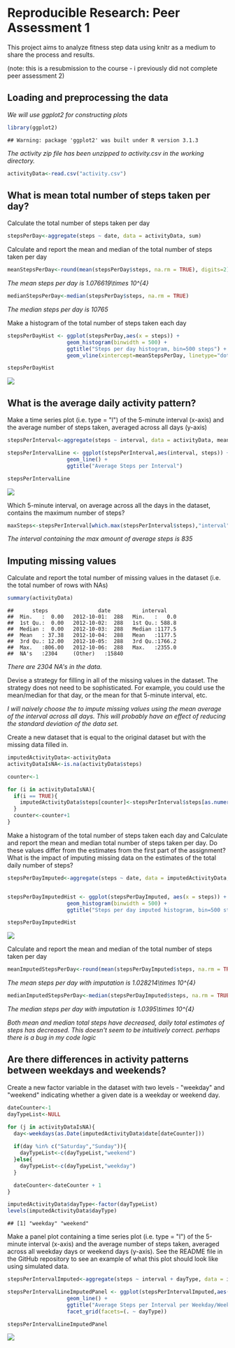# Reproducible Research: Peer Assessment 1

This project aims to analyze fitness step data using knitr as a medium to share the process and results.

(note: this is a resubmission to the course - i previously did not complete peer assessment 2)


## Loading and preprocessing the data

*We will use ggplot2 for constructing plots*


```r
library(ggplot2)
```

```
## Warning: package 'ggplot2' was built under R version 3.1.3
```

*The activity zip file has been unzipped to activity.csv in the working directory.*


```r
activityData<-read.csv("activity.csv")
```


## What is mean total number of steps taken per day?

Calculate the total number of steps taken per day


```r
stepsPerDay<-aggregate(steps ~ date, data = activityData, sum)
```

Calculate and report the mean and median of the total number of steps taken per day


```r
meanStepsPerDay<-round(mean(stepsPerDay$steps, na.rm = TRUE), digits=2)
```

*The mean steps per day is 1.076619\times 10^{4}*


```r
medianStepsPerDay<-median(stepsPerDay$steps, na.rm = TRUE)
```

*The median steps per day is 10765*

Make a histogram of the total number of steps taken each day


```r
stepsPerDayHist <- ggplot(stepsPerDay,aes(x = steps)) +
                   geom_histogram(binwidth = 500) +
                   ggtitle("Steps per day histogram, bin=500 steps") +
                   geom_vline(xintercept=meanStepsPerDay, linetype="dotted", color="red")

stepsPerDayHist
```

![](PA1_template_files/figure-html/unnamed-chunk-6-1.png) 

## What is the average daily activity pattern?

Make a time series plot (i.e. type = "l") of the 5-minute interval (x-axis) and the average number of steps taken, averaged across all days (y-axis)


```r
stepsPerInterval<-aggregate(steps ~ interval, data = activityData, mean)

stepsPerIntervalLine <- ggplot(stepsPerInterval,aes(interval, steps)) +
                   geom_line() +
                   ggtitle("Average Steps per Interval")

stepsPerIntervalLine
```

![](PA1_template_files/figure-html/unnamed-chunk-7-1.png) 

Which 5-minute interval, on average across all the days in the dataset, contains the maximum number of steps?


```r
maxSteps<-stepsPerInterval[which.max(stepsPerInterval$steps),"interval"]
```

*The interval containing the max amount of average steps is 835*


## Imputing missing values

Calculate and report the total number of missing values in the dataset (i.e. the total number of rows with NAs)


```r
summary(activityData)
```

```
##      steps                date          interval     
##  Min.   :  0.00   2012-10-01:  288   Min.   :   0.0  
##  1st Qu.:  0.00   2012-10-02:  288   1st Qu.: 588.8  
##  Median :  0.00   2012-10-03:  288   Median :1177.5  
##  Mean   : 37.38   2012-10-04:  288   Mean   :1177.5  
##  3rd Qu.: 12.00   2012-10-05:  288   3rd Qu.:1766.2  
##  Max.   :806.00   2012-10-06:  288   Max.   :2355.0  
##  NA's   :2304     (Other)   :15840
```

*There are 2304 NA's in the data.*

Devise a strategy for filling in all of the missing values in the dataset. The strategy does not need to be sophisticated. For example, you could use the mean/median for that day, or the mean for that 5-minute interval, etc.

*I will naively choose the to impute missing values using the mean average of the interval across all days.  This will probably have an effect of reducing the standard deviation of the data set.*

Create a new dataset that is equal to the original dataset but with the missing data filled in.


```r
imputedActivityData<-activityData
activityDataIsNA<-is.na(activityData$steps)

counter<-1

for (i in activityDataIsNA){
  if(i == TRUE){
    imputedActivityData$steps[counter]<-stepsPerInterval$steps[as.numeric(imputedActivityData$interval[counter])/5+1]
  }
  counter<-counter+1
}
```

Make a histogram of the total number of steps taken each day and Calculate and report the mean and median total number of steps taken per day. Do these values differ from the estimates from the first part of the assignment? What is the impact of imputing missing data on the estimates of the total daily number of steps?


```r
stepsPerDayImputed<-aggregate(steps ~ date, data = imputedActivityData, sum)


stepsPerDayImputedHist <- ggplot(stepsPerDayImputed, aes(x = steps)) +
                   geom_histogram(binwidth = 500) +
                   ggtitle("Steps per day imputed histogram, bin=500 steps")

stepsPerDayImputedHist
```

![](PA1_template_files/figure-html/unnamed-chunk-11-1.png) 

Calculate and report the mean and median of the total number of steps taken per day


```r
meanImputedStepsPerDay<-round(mean(stepsPerDayImputed$steps, na.rm = TRUE), digits=2)
```

*The mean steps per day with imputation is 1.028214\times 10^{4}*


```r
medianImputedStepsPerDay<-median(stepsPerDayImputed$steps, na.rm = TRUE)
```

*The median steps per day with imputation is 1.0395\times 10^{4}*

*Both mean and median total steps have decreased, daily total estimates of steps has decreased.  This doesn't seem to be intuitively correct. perhaps there is a bug in my code logic*


## Are there differences in activity patterns between weekdays and weekends?

Create a new factor variable in the dataset with two levels - "weekday" and "weekend" indicating whether a given date is a weekday or weekend day.


```r
dateCounter<-1
dayTypeList<-NULL

for (j in activityDataIsNA){
  day<-weekdays(as.Date(imputedActivityData$date[dateCounter]))
  
  if(day %in% c("Saturday","Sunday")){
    dayTypeList<-c(dayTypeList,"weekend")
  }else{
    dayTypeList<-c(dayTypeList,"weekday")
  }

  dateCounter<-dateCounter + 1
}

imputedActivityData$dayType<-factor(dayTypeList)
levels(imputedActivityData$dayType)
```

```
## [1] "weekday" "weekend"
```
  
Make a panel plot containing a time series plot (i.e. type = "l") of the 5-minute interval (x-axis) and the average number of steps taken, averaged across all weekday days or weekend days (y-axis). See the README file in the GitHub repository to see an example of what this plot should look like using simulated data.


```r
stepsPerIntervalImputed<-aggregate(steps ~ interval + dayType, data = imputedActivityData, mean)

stepsPerIntervalLineImputedPanel <- ggplot(stepsPerIntervalImputed,aes(interval, steps)) +
                   geom_line() +
                   ggtitle("Average Steps per Interval per Weekday/Weekend using Imputed Data") +
                   facet_grid(facets=(. ~ dayType))

stepsPerIntervalLineImputedPanel
```

![](PA1_template_files/figure-html/unnamed-chunk-15-1.png) 

